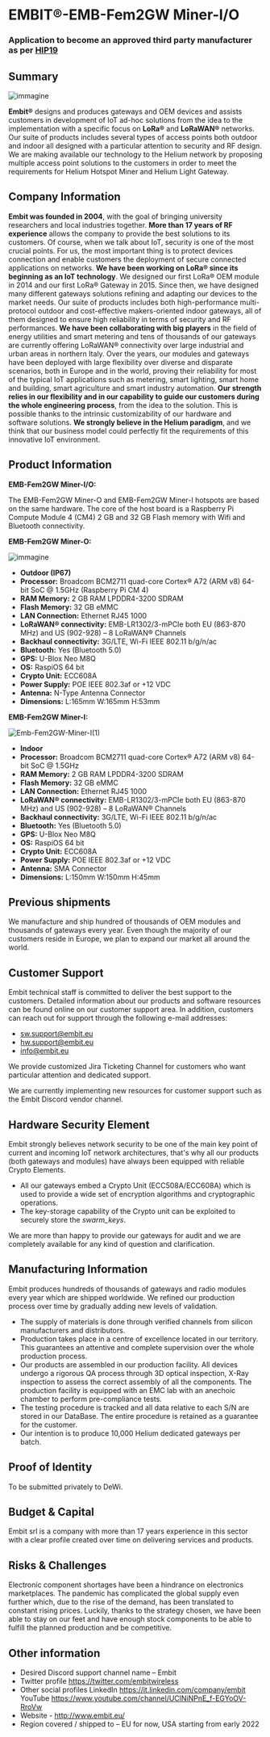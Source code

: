 # EMBIT®-EMB-Fem2GW Miner-I/O
### Application to become an approved third party manufacturer as per [HIP19](https://github.com/helium/HIP/blob/master/0019-third-party-manufacturers.md)

## Summary

![immagine](https://user-images.githubusercontent.com/77483392/127845030-9d28df5a-f953-4ab8-97cc-22748a622832.png)

**Embit®** designs and produces gateways and OEM devices and assists customers in development of IoT ad-hoc solutions from the idea to the implementation with a specific focus on **LoRa®** and **LoRaWAN®** networks. Our suite of products includes several types of access points both outdoor and indoor all designed with a particular attention to security and RF design.
We are making available our technology to the Helium network by proposing multiple access point solutions to the customers in order to meet the requirements for Helium Hotspot Miner and Helium Light Gateway.


## Company Information

**Embit was founded in 2004**, with the goal of bringing university researchers and local industries together.
**More than 17 years of RF experience** allows the company to provide the best solutions to its customers. Of course, when we talk about IoT, security is one of the most crucial points. For us, the most important thing is to protect devices connection and enable customers the deployment of secure connected applications on networks.
**We have been working on LoRa® since its beginning as an IoT technology**. We designed our first LoRa® OEM module in 2014 and our first LoRa® Gateway in 2015. Since then, we have designed many different gateways solutions refining and adapting our devices to the market needs. Our suite of products includes both high-performance multi-protocol outdoor and cost-effective makers-oriented indoor gateways, all of them designed to ensure high reliability in terms of security and RF performances.
**We have been collaborating with big players** in the field of energy utilities and smart metering and tens of thousands of our gateways are currently offering LoRaWAN® connectivity over large industrial and urban areas in northern Italy. Over the years, our modules and gateways have been deployed with large flexibility over diverse and disparate scenarios, both in Europe and in the world, proving their reliability for most of the typical IoT applications such as metering, smart lighting, smart home and building, smart agriculture and smart industry automation.
**Our strength relies in our flexibility and in our capability to guide our customers during the whole engineering process**, from the idea to the solution. This is possible thanks to the intrinsic customizability of our hardware and software solutions.
**We strongly believe in the Helium paradigm**, and we think that our business model could perfectly fit the requirements of this innovative IoT environment.


## Product Information

**EMB-Fem2GW Miner-I/O:**

The EMB-Fem2GW Miner-O and EMB-Fem2GW Miner-I hotspots are based on the same hardware. The core of the host board is a Raspberry Pi Compute Module 4 (CM4) 2 GB and 32 GB Flash memory with Wifi and Bluetooth connectivity.

**EMB-Fem2GW Miner-O:**

![immagine](https://user-images.githubusercontent.com/77483392/127845009-1fb233fc-7349-4b4b-a1d1-9c9719ebc453.png)

*	**Outdoor (IP67)**
*	**Processor:** Broadcom BCM2711 quad-core Cortex® A72 (ARM v8) 64-bit SoC @ 1.5GHz (Raspberry Pi CM 4)
*	**RAM Memory:** 2 GB RAM LPDDR4-3200 SDRAM
*	**Flash Memory:** 32 GB eMMC
*	**LAN Connection:** Ethernet RJ45 1000
*	**LoRaWAN® connectivity:** EMB-LR1302/3-mPCIe both EU (863-870 MHz) and US (902-928) – 8 LoRaWAN® Channels
*	**Backhaul connectivity:** 3G/LTE, Wi-Fi IEEE 802.11 b/g/n/ac
*	**Bluetooth:** Yes (Bluetooth 5.0)
*	**GPS:** U-Blox Neo M8Q
*	**OS:** RaspiOS 64 bit
*	**Crypto Unit:** ECC608A
*	**Power Supply:** POE IEEE 802.3af  or  +12 VDC
*	**Antenna:** N-Type Antenna Connector
*	**Dimensions:** L:165mm W:165mm H:53mm

**EMB-Fem2GW Miner-I:**

![Emb-Fem2GW-Miner-I(1)](https://user-images.githubusercontent.com/77483392/152368607-2448b701-4f9e-4ae0-91d6-784b506075f4.jpg)

*	**Indoor**
*	**Processor:** Broadcom BCM2711 quad-core Cortex® A72 (ARM v8) 64-bit SoC @ 1.5GHz
*	**RAM Memory:** 2 GB RAM LPDDR4-3200 SDRAM
*	**Flash Memory:** 32 GB eMMC
*	**LAN Connection:** Ethernet RJ45 1000
*	**LoRaWAN® connectivity:** EMB-LR1302/3-mPCIe both EU (863-870 MHz) and US (902-928) – 8 LoRaWAN® Channels
*	**Backhaul connectivity:** 3G/LTE, Wi-Fi IEEE 802.11 b/g/n/ac
*	**Bluetooth:** Yes (Bluetooth 5.0)
*	**GPS:** U-Blox Neo M8Q
*	**OS:** RaspiOS 64 bit
*	**Crypto Unit:** ECC608A
*	**Power Supply:** POE IEEE 802.3af  or  +12 VDC
*	**Antenna:** SMA Connector
*	**Dimensions:** L:150mm W:150mm H:45mm

## Previous shipments

We manufacture and ship hundred of thousands of OEM modules and thousands of gateways every year. Even though the majority of our customers reside in Europe, we plan to expand our market all around the world.

## Customer Support

Embit technical staff is committed to deliver the best support to the customers. Detailed information about our products and software resources can be found online on our customer support area.
In addition, customers can reach out for support through the following e-mail addresses:

* sw.support@embit.eu
* hw.support@embit.eu
* info@embit.eu

We provide customized Jira Ticketing Channel for customers who want particular attention and dedicated support. 

We are currently implementing new resources for customer support such as the Embit Discord vendor channel.


## Hardware Security Element

Embit strongly believes network security to be one of the main key point of current and incoming IoT network architectures, that's why all our products (both gateways and modules) have always been equipped with reliable Crypto Elements.

*	All our gateways embed a Crypto Unit (ECC508A/ECC608A) which is used to provide a wide set of encryption algorithms and cryptographic operations.
*	The key-storage capability of the Crypto unit can be exploited to securely store the *swarm_keys*.

We are more than happy to provide our gateways for audit and we are completely available for any kind of question and clarification.


## Manufacturing Information

Embit produces hundreds of thousands of gateways and radio modules every year which are shipped worldwide. We refined our production process over time by gradually adding new levels of validation.
*	The supply of materials is done through verified channels from silicon manufacturers and distributors.
*	Production takes place in a centre of excellence located in our territory. This guarantees an attentive and complete supervision over the whole production process.
*	Our products are assembled in our production facility. All devices undergo a rigorous QA process through 3D optical inspection, X-Ray inspection to assess the correct assembly of all the components. The production facility is equipped with an EMC lab with an anechoic chamber to perform pre-compliance tests.
*	The testing procedure is tracked and all data relative to each S/N are stored in our DataBase. The entire procedure is retained as a guarantee for the customer.
*	Our intention is to produce 10,000 Helium dedicated gateways per batch.


## Proof of Identity

To be submitted privately to DeWi.

## Budget & Capital

Embit srl is a company with more than 17 years experience in this sector with a clear profile created over time on delivering services and products.

## Risks & Challenges

Electronic component shortages have been a hindrance on electronics marketplaces. The pandemic has complicated the global supply even further which, due to the rise of the demand, has been translated to constant rising prices. Luckily, thanks to the strategy chosen, we have been able to stay on our feet and have enough stock components to be able to fulfill the planned production and be competitive.

## Other information
 
*	Desired Discord support channel name – Embit
*	Twitter profile https://twitter.com/embitwireless
*	Other social profiles 
  LinkedIn https://it.linkedin.com/company/embit
  YouTube https://www.youtube.com/channel/UClNiNPnE_f-EGYoOV-RroVw
*	Website - http://www.embit.eu/
*	Region covered / shipped to – EU for now, USA starting from early 2022

